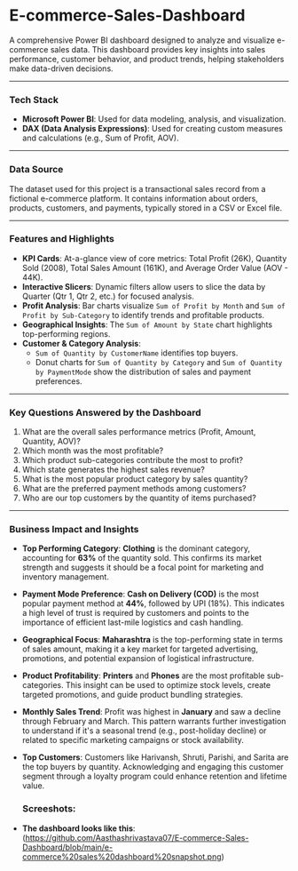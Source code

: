 # E-commerce-Sales-Dashboard

A comprehensive Power BI dashboard designed to analyze and visualize e-commerce sales data. This dashboard provides key insights into sales performance, customer behavior, and product trends, helping stakeholders make data-driven decisions.



---

### Tech Stack
- **Microsoft Power BI**: Used for data modeling, analysis, and visualization.
- **DAX (Data Analysis Expressions)**: Used for creating custom measures and calculations (e.g., Sum of Profit, AOV).

---

### Data Source
The dataset used for this project is a transactional sales record from a fictional e-commerce platform. It contains information about orders, products, customers, and payments, typically stored in a CSV or Excel file.

---

### Features and Highlights
- **KPI Cards**: At-a-glance view of core metrics: Total Profit (26K), Quantity Sold (2008), Total Sales Amount (161K), and Average Order Value (AOV - 44K).
- **Interactive Slicers**: Dynamic filters allow users to slice the data by Quarter (Qtr 1, Qtr 2, etc.) for focused analysis.
- **Profit Analysis**: Bar charts visualize `Sum of Profit by Month` and `Sum of Profit by Sub-Category` to identify trends and profitable products.
- **Geographical Insights**: The `Sum of Amount by State` chart highlights top-performing regions.
- **Customer & Category Analysis**:
  - `Sum of Quantity by CustomerName` identifies top buyers.
  - Donut charts for `Sum of Quantity by Category` and `Sum of Quantity by PaymentMode` show the distribution of sales and payment preferences.

---

### Key Questions Answered by the Dashboard
1.  What are the overall sales performance metrics (Profit, Amount, Quantity, AOV)?
2.  Which month was the most profitable?
3.  Which product sub-categories contribute the most to profit?
4.  Which state generates the highest sales revenue?
5.  What is the most popular product category by sales quantity?
6.  What are the preferred payment methods among customers?
7.  Who are our top customers by the quantity of items purchased?

---

### Business Impact and Insights

- **Top Performing Category**: **Clothing** is the dominant category, accounting for **63%** of the quantity sold. This confirms its market strength and suggests it should be a focal point for marketing and inventory management.

- **Payment Mode Preference**: **Cash on Delivery (COD)** is the most popular payment method at **44%**, followed by UPI (18%). This indicates a high level of trust is required by customers and points to the importance of efficient last-mile logistics and cash handling.

- **Geographical Focus**: **Maharashtra** is the top-performing state in terms of sales amount, making it a key market for targeted advertising, promotions, and potential expansion of logistical infrastructure.

- **Product Profitability**: **Printers** and **Phones** are the most profitable sub-categories. This insight can be used to optimize stock levels, create targeted promotions, and guide product bundling strategies.

- **Monthly Sales Trend**: Profit was highest in **January** and saw a decline through February and March. This pattern warrants further investigation to understand if it's a seasonal trend (e.g., post-holiday decline) or related to specific marketing campaigns or stock availability.

- **Top Customers**: Customers like Harivansh, Shruti, Parishi, and Sarita are the top buyers by quantity. Acknowledging and engaging this customer segment through a loyalty program could enhance retention and lifetime value.

  ### Screeshots:
- **The dashboard looks like this**:(https://github.com/Aasthashrivastava07/E-commerce-Sales-Dashboard/blob/main/e-commerce%20sales%20dashboard%20snapshot.png)
